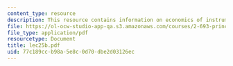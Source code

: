 ```yaml
---
content_type: resource
description: This resource contains information on economics of instrumentation.
file: https://ol-ocw-studio-app-qa.s3.amazonaws.com/courses/2-693-principles-of-oceanographic-instrument-systems-sensors-and-measurements-13-998-spring-2004/77c189ccb98a5e8c0d70dbe2d03126ec_lec25b.pdf
file_type: application/pdf
resourcetype: Document
title: lec25b.pdf
uid: 77c189cc-b98a-5e8c-0d70-dbe2d03126ec
---
```

